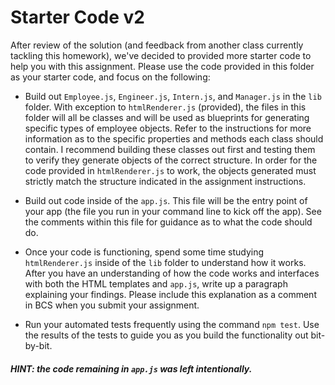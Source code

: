 # Starter Code v2
After review of the solution (and feedback from another class currently tackling this homework), we've decided to provided more starter code to help you with this assignment. Please use the code provided in this folder as your starter code, and focus on the following:

* Build out `Employee.js`, `Engineer.js`, `Intern.js`, and `Manager.js` in the `lib` folder. With exception to `htmlRenderer.js` (provided), the files in this folder will all be classes and will be used as blueprints for generating specific types of employee objects. Refer to the instructions for more information as to the specific properties and methods each class should contain. I recommend building these classes out first and testing them to verify they generate objects of the correct structure. In order for the code provided in `htmlRenderer.js` to work, the objects generated must strictly match the structure indicated in the assignment instructions.

* Build out code inside of the `app.js`. This file will be the entry point of your app (the file you run in your command line to kick off the app). See the comments within this file for guidance as to what the code should do.

* Once your code is functioning, spend some time studying `htmlRenderer.js` inside of the `lib` folder to understand how it works. After you have an understanding of how the code works and interfaces with both the HTML templates and `app.js`, write up a paragraph explaining your findings. Please include this explanation as a comment in BCS when you submit your assignment.

* Run your automated tests frequently using the command `npm test`. Use the results of the tests to guide you as you build the functionality out bit-by-bit.

##### HINT: the code remaining in `app.js` was left intentionally.
